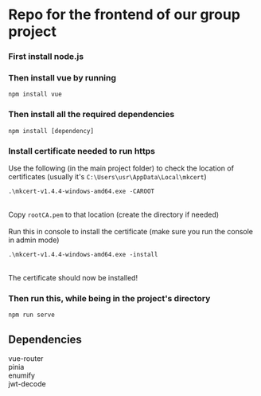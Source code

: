 # Repo for the frontend of our group project

### First install node.js

### Then install vue by running
```
npm install vue
```
### Then install all the required dependencies
```
npm install [dependency]
```
### Install certificate needed to run https

Use the following (in the main project folder) to check the location of certificates (usually it's `C:\Users\usr\AppData\Local\mkcert`)

```
.\mkcert-v1.4.4-windows-amd64.exe -CAROOT
```
\
Copy `rootCA.pem` to that location (create the directory if needed) \
\
Run this in console to install the certificate (make sure you run the console in admin mode)
```
.\mkcert-v1.4.4-windows-amd64.exe -install
```
\
The certificate should now be installed!


### Then run this, while being in the project's directory
```
npm run serve
```
## Dependencies

vue-router \
pinia \
enumify \
jwt-decode 
